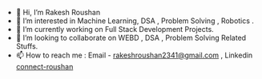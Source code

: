 - 👋 Hi, I’m Rakesh Roushan
- 👀 I’m interested in Machine Learning, DSA , Problem Solving , Robotics .
- 🌱 I’m currently working on Full Stack Development Projects.
- 💞️ I’m looking to collaborate on WEBD , DSA , Problem Solving Related Stuffs.
- 📫 How to reach me : Email - rakeshroushan2341@gmail.com , Linkedin  [connect-roushan](https://www.linkedin.com/in/connect-roushan/)


<!---
Roshan23R/Roshan23R is a ✨ special ✨ repository because its `README.md` (this file) appears on your GitHub profile.
You can click the Preview link to take a look at your changes.
--->
